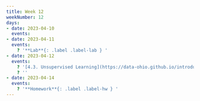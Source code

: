 ```yaml
---
title: Week 12
weekNumber: 12
days:
- date: 2023-04-10
  events:
- date: 2023-04-11
  events:
    ? '**Lab**{: .label .label-lab } '
- date: 2023-04-12
  events:
    ? '[4.3. Unsupervised Learning](https://data-ohio.github.io/introductory-data-science/4/3/4_3_unsupervised.html)'
    ? ''
- date: 2023-04-14
  events:
    ? '**Homework**{: .label .label-hw } '
---
```

